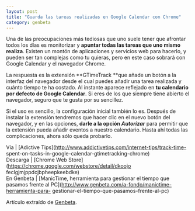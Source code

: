 ```yaml
---
layout: post
title: "Guarda las tareas realizadas en Google Calendar con Chrome"
category: genbeta
---
```




Una de las preocupaciones más tediosas que uno suele tener que afrontar todos
los días es monitorizar y **apuntar todas las tareas que uno mismo realiza**.
Existen un montón de aplicaciones y servicios web para hacerlo, y pueden ser
tan complejas como tu quieras, pero en este caso sobrará con Google Calendar y
el navegador Chrome.

La respuesta es la extensión **GTimeTrack **que añade un botón a la interfaz
del navegador desde el cual puedes añadir una tarea realizada y cuánto tiempo
te ha costado. Al instante aparece reflejado en **tu calendario por defecto de
Google Calendar**. Si eres de los que siempre tiene abierto el navegador,
seguro que te gusta por su sencillez.

Si el uso es sencillo, la configuración inicial también lo es. Después de
instalar la extensión tendremos que hacer clic en el nuevo botón del
navegador, y en las opciones, **darle a la opción _Autorizar_** para permitir
que la extensión pueda añadir eventos a nuestro calendario. Hasta ahí todas
las complicaciones, ahora sólo queda probarlo.

Vía | [Adictive Tips](http://www.addictivetips.com/internet-tips/track-time-
spent-on-tasks-in-google-calendar-gtimetracking-chrome)  
Descarga | [Chrome Web Store](https://chrome.google.com/webstore/detail/dkoojo
feclgjmjppdcjbpheepkeebdke)  
En Genbeta | [ManicTime, herramienta para gestionar el tiempo que pasamos
frente al PC‏](http://www.genbeta.com/a-fondo/manictime-herramienta-para-
gestionar-el-tiempo-que-pasamos-frente-al-pc)

Artículo extraído de [Genbeta](http://www.genbeta.com).